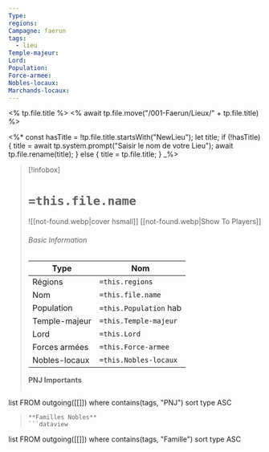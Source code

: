 ```yaml
---
Type: 
regions: 
Campagne: faerun
tags:
  - lieu
Temple-majeur: 
Lord: 
Population: 
Force-armee: 
Nobles-locaux: 
Marchands-locaux:
---
```

<% tp.file.title %>
<% await tp.file.move("/001-Faerun/Lieux/" + tp.file.title) %>

<%*
const hasTitle = !tp.file.title.startsWith("NewLieu");
let title;
if (!hasTitle) {
    title = await tp.system.prompt("Saisir le nom de votre Lieu");
    await tp.file.rename(title);
} else {
    title = tp.file.title;
}
_%>
> [!infobox]
> # `=this.file.name`
> ![[not-found.webp|cover hsmall]]
> [[not-found.webp|Show To Players]]
> ###### Basic Information
> Type |  Nom |
> ---|---|
> Régions | `=this.regions`|
> Nom | `=this.file.name ` |
> Population | `=this.Population` hab |
> Temple-majeur | `=this.Temple-majeur` |
> Lord | `=this.Lord` |
> Forces armées | `=this.Force-armee` |
> Nobles-locaux | `=this.Nobles-locaux ` |
> **PNJ Importants**
>  ```dataview
list FROM outgoing([[]])
where contains(tags, "PNJ")
sort type ASC
>```
> **Familles Nobles**
> ```dataview
list FROM outgoing([[]])
where contains(tags, "Famille")
sort type ASC
>```

